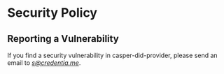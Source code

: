 # Security Policy

## Reporting a Vulnerability

If you find a security vulnerability in casper-did-provider, please send an email to *s@credentia.me*. 

